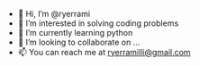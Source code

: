 - 👋 Hi, I’m @ryerrami
- 👀 I’m interested in solving coding problems
- 🌱 I’m currently learning python
- 💞️ I’m looking to collaborate on ...
- 📫 You can reach me at ryerramilli@gmail.com

<!---
ryerrami/ryerrami is a ✨ special ✨ repository because its `README.md` (this file) appears on your GitHub profile.
You can click the Preview link to take a look at your changes.
--->
